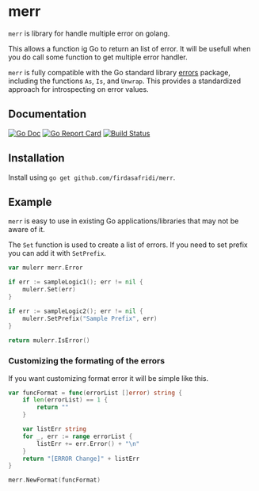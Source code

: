# merr
`merr` is library for handle multiple error on golang.

This allows a function ig Go to return an list of error.
It will be usefull when you do call some function to get multiple error handler. 

`merr` is fully compatible with the Go standard library
[errors](https://golang.org/pkg/errors/) package, including the
functions `As`, `Is`, and `Unwrap`. This provides a standardized approach
for introspecting on error values.

## Documentation
[![Go Doc](https://img.shields.io/badge/go.dev-reference-007d9c?logo=go&logoColor=white&style=flat-square)](https://pkg.go.dev/github.com/firdasafridi/merr)
[![Go Report Card](https://goreportcard.com/badge/github.com/firdasafridi/merr)](https://goreportcard.com/report/github.com/firdasafridi/merr)
[![Build Status](http://img.shields.io/travis/firdasafridi/merr.svg?style=flat-square)](https://travis-ci.org/firdasafridi/merr)



## Installation

Install using `go get github.com/firdasafridi/merr`.


## Example
`merr` is easy to use in existing Go applications/libraries that may not be aware of it.

The `Set` function is used to create a list of errors. If you need to set prefix you can add it with `SetPrefix`.

```go
var mulerr merr.Error

if err := sampleLogic1(); err != nil {
	mulerr.Set(err)
}

if err := sampleLogic2(); err != nil {
	mulerr.SetPrefix("Sample Prefix", err)
}
    
return mulerr.IsError()
```


### Customizing the formating of the errors

If you want customizing format error it will be simple like this.

```go
var funcFormat = func(errorList []error) string {
 	if len(errorList) == 1 {
		return ""
	}

	var listErr string
	for _, err := range errorList {
		listErr += err.Error() + "\n"
	}
	return "[ERROR Change]" + listErr
}

merr.NewFormat(funcFormat)
```
